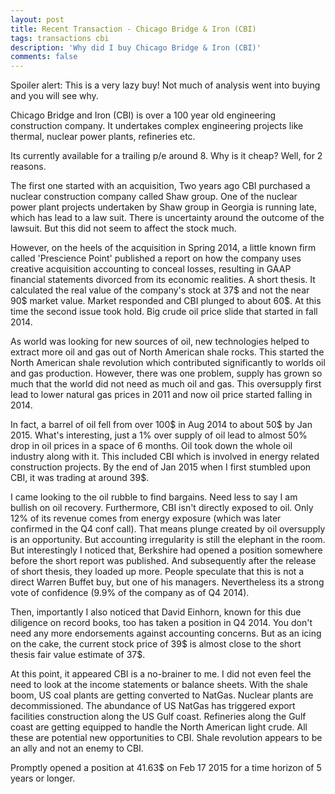 ```yaml
---
layout: post
title: Recent Transaction - Chicago Bridge & Iron (CBI)
tags: transactions cbi
description: 'Why did I buy Chicago Bridge & Iron (CBI)'
comments: false
---
```


Spoiler alert: This is a very lazy buy! Not much of analysis went into buying and you will see why.

Chicago Bridge and Iron (CBI) is over a 100 year old engineering construction company. It undertakes complex engineering projects like thermal,
nuclear power plants, refineries etc.

Its currently available for a trailing p/e around 8. Why is it cheap? Well, for 2 reasons.

The first one started with an acquisition,
Two years ago CBI purchased a nuclear construction company called Shaw group. One of the nuclear power plant projects undertaken by Shaw group in Georgia
is running late, which has lead to a law suit. There is uncertainty around the outcome of the lawsuit. But this did not seem to affect the stock much.

However, on the heels of the acquisition in Spring 2014, a little known firm called 'Prescience Point' published a report on how the
company uses creative acquisition accounting to conceal losses, resulting in GAAP financial statements divorced from its economic realities. A short thesis.
It calculated the real value of the company's stock at 37$ and not the near 90$ market value. Market responded and CBI plunged to about 60$.
At this time the second issue took hold. Big crude oil price slide that started in fall 2014.

As world was looking for new sources of oil, new technologies helped to extract more oil and gas out of North American shale rocks.
This started the North American shale revolution which contributed significantly to worlds oil and gas production. However, there was one problem,
 supply has grown so much that the world did not need as much oil and gas. This oversupply first lead to lower natural gas prices in 2011 and now
  oil price started falling in 2014.

  In fact, a barrel of oil fell from over 100$ in Aug 2014 to about 50$ by Jan 2015. What's interesting,
  just a 1% over supply of oil lead to almost 50% drop in oil prices in a space of 6 months. Oil took down the whole oil industry along with it.
  This included CBI which is involved in energy related construction projects. By the end of Jan 2015 when I first stumbled upon CBI,
   it was trading at around 39$.

I came looking to the oil rubble to find bargains. Need less to say I am bullish on oil recovery. Furthermore, CBI isn't directly exposed to oil.
 Only 12% of its revenue comes from energy exposure (which was later confirmed in the Q4 conf call). That means plunge created by oil oversupply is an opportunity.
 But accounting irregularity is still the elephant in the room.
 But interestingly I noticed that, Berkshire had opened a position somewhere before the short report was published.
 And subsequently after the release of short thesis, they loaded up more. People speculate that this is not a direct Warren Buffet buy, but one of his managers.
 Nevertheless its a strong vote of confidence (9.9% of the company as of Q4 2014).

  Then, importantly I also noticed that David Einhorn, known for this due diligence on record books, too has taken a position in Q4 2014.
  You don't need any more endorsements against accounting concerns. But as an icing on the cake, the current stock price of 39$ is almost close to the
   short thesis fair value estimate of 37$.

  At this point, it appeared CBI is a no-brainer to me. I did not even feel the need to look at the income statements or balance sheets.
  With the shale boom, US coal plants are getting converted to NatGas. Nuclear plants are decommissioned. The abundance of US NatGas has triggered export
  facilities construction along the US Gulf coast. Refineries along the Gulf coast are getting equipped to handle the North American light crude.
  All these are  potential new opportunities to CBI. Shale revolution appears to be an ally and not an enemy to CBI.

 Promptly opened a position at 41.63$ on Feb 17 2015 for a time horizon of 5 years or longer.
